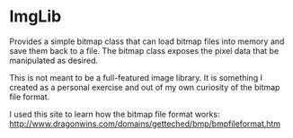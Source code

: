 # ImgLib
Provides a simple bitmap class that can load bitmap files into memory and save them back to a file. The bitmap class exposes the pixel data that be manipulated as desired.

This is not meant to be a full-featured image library. It is something I created as a personal exercise and out of my own curiosity of the bitmap file format.

I used this site to learn how the bitmap file format works: http://www.dragonwins.com/domains/getteched/bmp/bmpfileformat.htm
